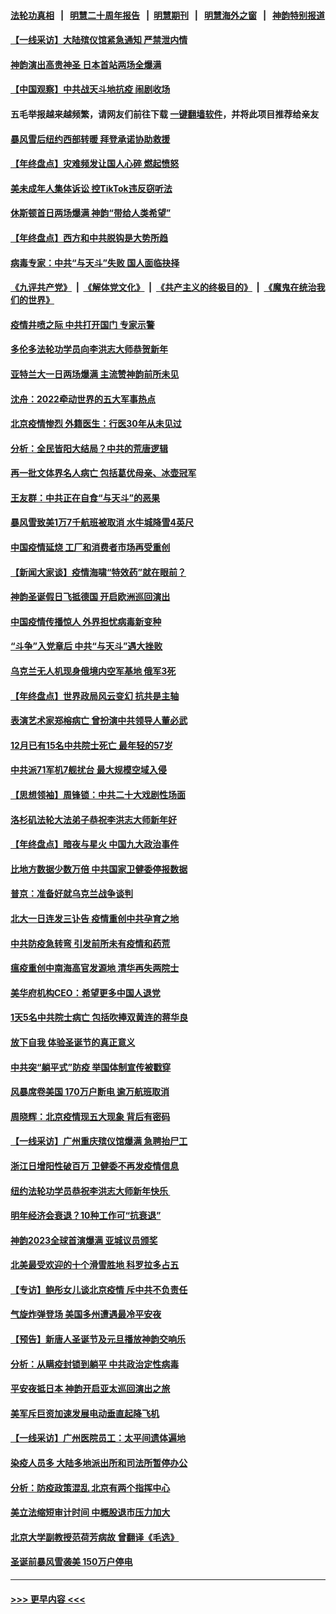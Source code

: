 #### [法轮功真相](https://github.com/gfw-breaker/truth/blob/master/README.md?t=0) &nbsp;&nbsp;|&nbsp;&nbsp; [明慧二十周年报告](https://github.com/gfw-breaker/mh-reports/blob/master/README.md?t=0) &nbsp;&nbsp;|&nbsp;&nbsp;[明慧期刊](https://github.com/gfw-breaker/mh-qikan) &nbsp;&nbsp;|&nbsp;&nbsp; [明慧海外之窗](https://github.com/gfw-breaker/mh-news/blob/master/README.md?t=0) &nbsp;&nbsp;|&nbsp;&nbsp; [神韵特别报道](https://github.com/gfw-breaker/mh-news/blob/master/shenyun.md?t=0)
#### [【一线采访】大陆殡仪馆紧急通知 严禁泄内情](../pages/nf4514/n13892639.md?t=12281543) 
#### [神韵演出高贵神圣 日本首站两场全爆满](../pages/nf4514/n13892976.md?t=12281543) 
#### [【中国观察】中共战天斗地抗疫 闹剧收场](../pages/nf4514/n13892669.md?t=12281543) 
#### 五毛举报越来越频繁，请网友们前往下载 [一键翻墙软件](https://github.com/gfw-breaker/ssr-accounts)，并将此项目推荐给亲友
#### [暴风雪后纽约西部转暖 拜登承诺协助救援](../pages/nf4514/n13892258.md?t=12281543) 
#### [【年终盘点】灾难频发让国人心碎 燃起愤怒](../pages/nf4514/n13887982.md?t=12281543) 
#### [美未成年人集体诉讼 控TikTok违反窃听法](../pages/nf4514/n13892505.md?t=12281543) 
#### [休斯顿首日两场爆满 神韵“带给人类希望”](../pages/nf4514/n13892711.md?t=12281543) 
#### [【年终盘点】西方和中共脱钩是大势所趋](../pages/nf4514/n13887940.md?t=12281543) 
#### [病毒专家：中共“与天斗”失败 国人面临抉择](../pages/nf4514/n13892769.md?t=12281543) 
#### [《九评共产党》](https://github.com/begood0513/9ping.md/blob/master/README.md) &nbsp;|&nbsp; [《解体党文化》](../../../../jtdwh.md/blob/master/README.md)  &nbsp;|&nbsp; [《共产主义的终极目的》](../../../../gczydzjmd.md/blob/master/README.md) &nbsp;|&nbsp; [《魔鬼在统治我们的世界》](../../../../mgztzwmdsj.md/blob/master/README.md) 
#### [疫情井喷之际 中共打开国门 专家示警](../pages/nf4514/n13892502.md?t=12281543) 
#### [多伦多法轮功学员向李洪志大师恭贺新年](../pages/nf4514/n13892193.md?t=12281543) 
#### [亚特兰大一日两场爆满 主流赞神韵前所未见](../pages/nf4514/n13892574.md?t=12281543) 
#### [沈舟：2022牵动世界的五大军事热点](../pages/nf4514/n13892406.md?t=12281543) 
#### [北京疫情惨烈 外籍医生：行医30年从未见过](../pages/nf4514/n13892279.md?t=12281543) 
#### [分析：全民皆阳大结局？中共的荒唐逻辑](../pages/nf4514/n13891887.md?t=12281543) 
#### [再一批文体界名人病亡 包括葛优母亲、冰壶冠军](../pages/nf4514/n13892217.md?t=12281543) 
#### [王友群：中共正在自食“与天斗”的恶果](../pages/nf4514/n13892262.md?t=12281543) 
#### [暴风雪致美1万7千航班被取消 水牛城降雪4英尺](../pages/nf4514/n13892237.md?t=12281543) 
#### [中国疫情延烧 工厂和消费者市场再受重创](../pages/nf4514/n13892223.md?t=12281543) 
#### [【新闻大家谈】疫情海啸“特效药”就在眼前？](../pages/nf4514/n13892157.md?t=12281543) 
#### [神韵圣诞假日飞抵德国 开启欧洲巡回演出](../pages/nf4514/n13891951.md?t=12281543) 
#### [中国疫情传播惊人 外界担忧病毒新变种](../pages/nf4514/n13892265.md?t=12281543) 
#### [“斗争”入党章后 中共“与天斗”遇大挫败](../pages/nf4514/n13892032.md?t=12281543) 
#### [乌克兰无人机现身俄境内空军基地 俄军3死](../pages/nf4514/n13892049.md?t=12281543) 
#### [【年终盘点】世界政局风云变幻 抗共是主轴](../pages/nf4514/n13885726.md?t=12281543) 
#### [表演艺术家郑榕病亡 曾扮演中共领导人董必武](../pages/nf4514/n13892004.md?t=12281543) 
#### [12月已有15名中共院士死亡 最年轻的57岁](../pages/nf4514/n13891855.md?t=12281543) 
#### [中共派71军机7舰扰台 最大规模空域入侵](../pages/nf4514/n13891875.md?t=12281543) 
#### [【思想领袖】周锋锁：中共二十大戏剧性场面](../pages/nf4514/n13882331.md?t=12281543) 
#### [洛杉矶法轮大法弟子恭祝李洪志大师新年好](../pages/nf4514/n13891834.md?t=12281543) 
#### [【年终盘点】暗夜与星火 中国九大政治事件](../pages/nf4514/n13891171.md?t=12281543) 
#### [比地方数据少数万倍 中共国家卫健委停报数据](../pages/nf4514/n13891754.md?t=12281543) 
#### [普京：准备好就乌克兰战争谈判](../pages/nf4514/n13891803.md?t=12281543) 
#### [北大一日连发三讣告 疫情重创中共孕育之地](../pages/nf4514/n13891518.md?t=12281543) 
#### [中共防疫急转弯 引发前所未有疫情和药荒](../pages/nf4514/n13891787.md?t=12281543) 
#### [瘟疫重创中南海高官发源地 清华再失两院士](../pages/nf4514/n13891777.md?t=12281543) 
#### [美华府机构CEO：希望更多中国人退党](../pages/nf4514/n13890897.md?t=12281543) 
#### [1天5名中共院士病亡 包括吹捧双黄连的蒋华良](../pages/nf4514/n13891239.md?t=12281543) 
#### [放下自我 体验圣诞节的真正意义](../pages/nf4514/n13891748.md?t=12281543) 
#### [中共突“躺平式”防疫 举国体制宣传被戳穿](../pages/nf4514/n13891770.md?t=12281543) 
#### [风暴席卷美国 170万户断电 逾万航班取消](../pages/nf4514/n13891721.md?t=12281543) 
#### [周晓辉：北京疫情现五大现象 背后有密码](../pages/nf4514/n13891183.md?t=12281543) 
#### [【一线采访】广州重庆殡仪馆爆满 急聘抬尸工](../pages/nf4514/n13891604.md?t=12281543) 
#### [浙江日增阳性破百万 卫健委不再发疫情信息](../pages/nf4514/n13891595.md?t=12281543) 
#### [纽约法轮功学员恭祝李洪志大师新年快乐 ](../pages/nf4514/n13891486.md?t=12281543) 
#### [明年经济会衰退？10种工作可“抗衰退”](../pages/nf4514/n13891236.md?t=12281543) 
#### [神韵2023全球首演爆满 亚城议员颁奖](../pages/nf4514/n13891354.md?t=12281543) 
#### [北美最受欢迎的十个滑雪胜地 科罗拉多占五](../pages/nf4514/n13891297.md?t=12281543) 
#### [【专访】鲍彤女儿谈北京疫情 斥中共不负责任](../pages/nf4514/n13891103.md?t=12281543) 
#### [气旋炸弹登场 美国多州遭遇最冷平安夜](../pages/nf4514/n13891170.md?t=12281543) 
#### [【预告】新唐人圣诞节及元旦播放神韵交响乐](../pages/nf4514/n13886375.md?t=12281543) 
#### [分析：从瞒疫封锁到躺平 中共政治定性病毒](../pages/nf4514/n13890165.md?t=12281543) 
#### [平安夜抵日本 神韵开启亚太巡回演出之旅](../pages/nf4514/n13890991.md?t=12281543) 
#### [美军斥巨资加速发展电动垂直起降飞机](../pages/nf4514/n13890955.md?t=12281543) 
#### [【一线采访】广州医院员工：太平间遗体遍地](../pages/nf4514/n13890799.md?t=12281543) 
#### [染疫人员多 大陆多地派出所和司法所暂停办公](../pages/nf4514/n13890859.md?t=12281543) 
#### [分析：防疫政策混乱 北京有两个指挥中心](../pages/nf4514/n13890791.md?t=12281543) 
#### [美立法缩短审计时间 中概股退市压力加大](../pages/nf4514/n13890825.md?t=12281543) 
#### [北京大学副教授范荷芳病故 曾翻译《毛选》](../pages/nf4514/n13890768.md?t=12281543) 
#### [圣诞前暴风雪袭美 150万户停电](../pages/nf4514/n13890783.md?t=12281543) 

----
#### [ >>> 更早内容 <<< ](../indexes/nf4514-earlier.md)
